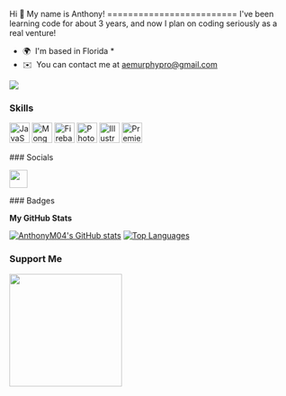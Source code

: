 Hi 👋 My name is Anthony! =========================  I've been learning code for about 3 years, and now I plan on coding seriously as a real venture! 
* 🌍  I'm based in Florida *
* ✉️  You can contact me at [aemurphypro@gmail.com](mailto:aemurphypro@gmail.com)

<a href="https://www.github.com/AnthonyM04" target="_blank" rel="noreferrer"><img src="https://img.shields.io/github/followers/AnthonyM04?logo=github&style=for-the-badge&color=ec4899&labelColor=ffffff" /></a>
### Skills  

<p align="left"> <a href="https://developer.mozilla.org/en-US/docs/Web/JavaScript" target="_blank" rel="noreferrer"><img src="https://raw.githubusercontent.com/danielcranney/readme-generator/main/public/icons/skills/javascript-colored.svg" width="36" height="36" alt="JavaScript" /></a> <a href="https://www.mongodb.com/" target="_blank" rel="noreferrer"><img src="https://raw.githubusercontent.com/danielcranney/readme-generator/main/public/icons/skills/mongodb-colored.svg" width="36" height="36" alt="MongoDB" /></a> <a href="https://firebase.google.com/" target="_blank" rel="noreferrer"><img src="https://raw.githubusercontent.com/danielcranney/readme-generator/main/public/icons/skills/firebase-colored.svg" width="36" height="36" alt="Firebase" /></a> <a href="https://www.adobe.com/uk/products/photoshop.html" target="_blank" rel="noreferrer"><img src="https://raw.githubusercontent.com/danielcranney/readme-generator/main/public/icons/skills/photoshop-colored.svg" width="36" height="36" alt="Photoshop" /></a> <a href="adobe.com/uk/products/illustrator.html" target="_blank" rel="noreferrer"><img src="https://raw.githubusercontent.com/danielcranney/readme-generator/main/public/icons/skills/illustrator-colored.svg" width="36" height="36" alt="Illustrator" /></a> <a href="https://www.adobe.com/uk/products/premiere.html" target="_blank" rel="noreferrer"><img src="https://raw.githubusercontent.com/danielcranney/readme-generator/main/public/icons/skills/premierepro-colored.svg" width="36" height="36" alt="Premiere Pro" /></a> </p> 
 ### Socials  <p align="left"> <a href="https://www.github.com/AnthonyM04" target="_blank" rel="noreferrer"><img src="https://raw.githubusercontent.com/danielcranney/readme-generator/main/public/icons/socials/github.svg" width="32" height="32" /></a></p>
### Badges

<b>My GitHub Stats</b>

<a href="http://www.github.com/AnthonyM04"><img src="https://github-readme-stats.vercel.app/api?username=AnthonyM04&show_icons=true&hide=&count_private=true&title_color=ec4899&text_color=0f172a&icon_color=ec4899&bg_color=ffffff&hide_border=true&show_icons=true" alt="AnthonyM04's GitHub stats" /></a>
<a href="https://github.com/AnthonyM04" align="left"><img src="https://github-readme-stats.vercel.app/api/top-langs/?username=AnthonyM04&langs_count=10&title_color=ec4899&text_color=0f172a&icon_color=ec4899&bg_color=ffffff&hide_border=true&locale=en&custom_title=Top%20%Languages" alt="Top Languages" /></a>
### Support Me

<a href="https://www.buymeacoffee.com/murphy04"><img src="https://cdn.buymeacoffee.com/buttons/v2/default-yellow.png" width="200" /></a>
